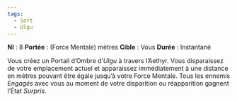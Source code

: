 ```yaml
---
tags:
  - Sort
  - Ulgu
---
```

**NI** : 8
**Portée** : (Force Mentale) mètres
**Cible** : Vous
**Durée** : Instantané

Vous créez un Portail d’Ombre d’*Ulgu* à travers l’Aethyr. Vous disparaissez de votre emplacement actuel et apparaissez immédiatement à une distance en mètres pouvant être égale jusqu’à votre Force Mentale. Tous les ennemis *Engagés* avec vous au moment de votre disparition ou réapparition gagnent l’État *Surpris*.